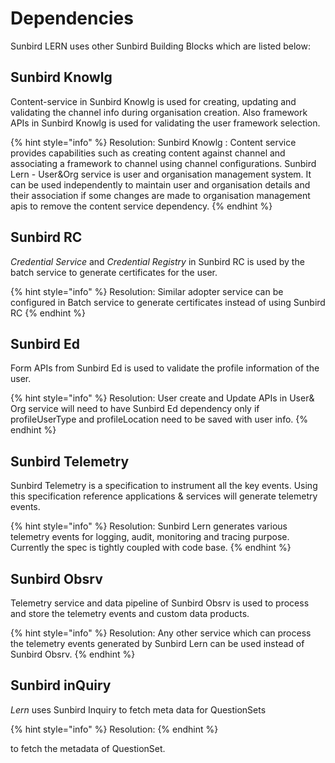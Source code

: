 # Dependencies

Sunbird LERN uses other Sunbird Building Blocks which are listed below:

## Sunbird Knowlg <a href="#sunbird-knowlg" id="sunbird-knowlg"></a>

Content-service in Sunbird Knowlg is used for creating, updating and validating the channel info during organisation creation. Also framework APIs in Sunbird Knowlg is used for validating the user framework selection.

{% hint style="info" %}
Resolution: Sunbird Knowlg : Content service provides capabilities such as creating content against channel and associating a framework to channel using channel configurations. Sunbird Lern - User\&Org service is user and organisation management system. It can be used independently to maintain user and organisation details and their association if some changes are made to organisation management apis to remove the content service dependency.
{% endhint %}

## Sunbird RC <a href="#sunbird-rc" id="sunbird-rc"></a>

_Credential Service_ and _Credential Registry_ in Sunbird RC is used by the batch service to generate certificates for the user.

{% hint style="info" %}
Resolution: Similar adopter service can be configured in Batch service to generate certificates instead of using Sunbird RC
{% endhint %}

## Sunbird Ed <a href="#sunbird-ed" id="sunbird-ed"></a>

Form APIs from Sunbird Ed is used to validate the profile information of the user.

{% hint style="info" %}
Resolution: User create and Update APIs in User& Org service will need to have Sunbird Ed dependency only if profileUserType and profileLocation need to be saved with user info.
{% endhint %}

## Sunbird Telemetry <a href="#sunbird-telemetry" id="sunbird-telemetry"></a>

Sunbird Telemetry is a specification to instrument all the key events. Using this specification reference applications & services will generate telemetry events.

{% hint style="info" %}
Resolution: Sunbird Lern generates various telemetry events for logging, audit, monitoring and tracing purpose. Currently the spec is tightly coupled with code base.
{% endhint %}

## Sunbird Obsrv <a href="#sunbird-obsrv" id="sunbird-obsrv"></a>

Telemetry service and data pipeline of Sunbird Obsrv is used to process and store the telemetry events and custom data products.

{% hint style="info" %}
Resolution: Any other service which can process the telemetry events generated by Sunbird Lern can be used instead of Sunbird Obsrv.
{% endhint %}

## Sunbird inQuiry <a href="#sunbird-obsrv" id="sunbird-obsrv"></a>

_Lern_ uses Sunbird Inquiry to fetch meta data for QuestionSets

{% hint style="info" %}
Resolution:
{% endhint %}

to fetch the metadata of QuestionSet.
